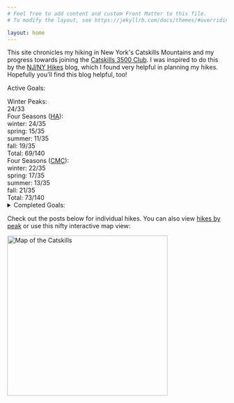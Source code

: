 ```yaml
---
# Feel free to add content and custom Front Matter to this file.
# To modify the layout, see https://jekyllrb.com/docs/themes/#overriding-theme-defaults

layout: home
---
```


This site chronicles my hiking in New York's Catskills Mountains and my progress towards joining the [Catskills 3500 Club][club]. I was inspired to do this by the [NJ/NY Hikes][njny] blog, which I found very helpful in planning my hikes. Hopefully you'll find this blog helpful, too!

Active Goals:

<div id="progress" class="progress">
    <div class="progress-label">Winter Peaks:</div>
    <div id="progress-winter" class="progress-bar">
        <!--progress-winter-->
        <span class="winter complete" title="Balsam"></span>
        <span class="winter complete" title="Balsam Cap"></span>
        <span class="winter complete" title="Bearpen"></span>
        <span class="winter complete" title="Big Indian"></span>
        <span class="winter complete" title="Black Dome"></span>
        <span class="winter complete" title="Blackhead"></span>
        <span class="winter complete" title="Eagle"></span>
        <span class="winter complete" title="Fir"></span>
        <span class="winter complete" title="Friday"></span>
        <span class="winter complete" title="Hunter"></span>
        <span class="winter complete" title="Indian Head"></span>
        <span class="winter complete" title="Lone"></span>
        <span class="winter complete" title="Panther"></span>
        <span class="winter complete" title="Peekamoose"></span>
        <span class="winter complete" title="Plateau"></span>
        <span class="winter complete" title="Rocky"></span>
        <span class="winter complete" title="Slide"></span>
        <span class="winter complete" title="Southwest Hunter"></span>
        <span class="winter complete" title="Sugarloaf"></span>
        <span class="winter complete" title="Table"></span>
        <span class="winter complete" title="Thomas Cole"></span>
        <span class="winter complete" title="Twin"></span>
        <span class="winter complete" title="Vly"></span>
        <span class="winter complete" title="Windham"></span>
        <span class="winter incomplete" title="Balsam Lake"></span>
        <span class="winter incomplete" title="Cornell"></span>
        <span class="winter incomplete" title="Halcott"></span>
        <span class="winter incomplete" title="Kaaterskill High Peak"></span>
        <span class="winter incomplete" title="Mount Sherrill"></span>
        <span class="winter incomplete" title="North Dome"></span>
        <span class="winter incomplete" title="Rusk"></span>
        <span class="winter incomplete" title="Westkill"></span>
        <span class="winter incomplete" title="Wittenberg"></span>
        <span class="summary">24/33</span>
        <!--/progress-winter-->
    </div>
    <div class="progress-label">Four Seasons (<a href="https://hikersanonymous.org/index.html#4-seasons">HA</a>):</div>
    <div id="progress-4seasons-ha">
        <!--progress-4seasons-ha-->
        <div class="season winter"><span class="progress-bar"><span class="complete" title="Slide: winter"></span>
        <span class="complete" title="Friday: winter"></span>
        <span class="complete" title="Balsam Cap: winter"></span>
        <span class="complete" title="Rocky: winter"></span>
        <span class="complete" title="Lone: winter"></span>
        <span class="complete" title="Table: winter"></span>
        <span class="complete" title="Peekamoose: winter"></span>
        <span class="complete" title="Panther: winter"></span>
        <span class="complete" title="Balsam: winter"></span>
        <span class="complete" title="Eagle: winter"></span>
        <span class="complete" title="Big Indian: winter"></span>
        <span class="complete" title="Fir: winter"></span>
        <span class="complete" title="Bearpen: winter"></span>
        <span class="complete" title="Vly: winter"></span>
        <span class="complete" title="Southwest Hunter: winter"></span>
        <span class="complete" title="Hunter: winter"></span>
        <span class="complete" title="Plateau: winter"></span>
        <span class="complete" title="Sugarloaf: winter"></span>
        <span class="complete" title="Indian Head: winter"></span>
        <span class="complete" title="Twin: winter"></span>
        <span class="complete" title="Blackhead: winter"></span>
        <span class="complete" title="Black Dome: winter"></span>
        <span class="complete" title="Thomas Cole: winter"></span>
        <span class="complete" title="Windham: winter"></span>
        <span class="incomplete" title="Wittenberg: winter"></span>
        <span class="incomplete" title="Cornell: winter"></span>
        <span class="incomplete" title="Balsam Lake: winter"></span>
        <span class="incomplete" title="Halcott: winter"></span>
        <span class="incomplete" title="North Dome: winter"></span>
        <span class="incomplete" title="Mount Sherrill: winter"></span>
        <span class="incomplete" title="Rusk: winter"></span>
        <span class="incomplete" title="Westkill: winter"></span>
        <span class="incomplete" title="Kaaterskill High Peak: winter"></span>
        <span class="incomplete" title="Doubletop: winter"></span>
        <span class="incomplete" title="Roundtop: winter"></span>
        </span><span class="summary">winter: 24/35</span>
        </div><div class="season spring"><span class="progress-bar"><span class="complete" title="Slide: spring"></span>
        <span class="complete" title="Panther: spring"></span>
        <span class="complete" title="Eagle: spring"></span>
        <span class="complete" title="Big Indian: spring"></span>
        <span class="complete" title="Fir: spring"></span>
        <span class="complete" title="Balsam Lake: spring"></span>
        <span class="complete" title="Halcott: spring"></span>
        <span class="complete" title="North Dome: spring"></span>
        <span class="complete" title="Mount Sherrill: spring"></span>
        <span class="complete" title="Rusk: spring"></span>
        <span class="complete" title="Westkill: spring"></span>
        <span class="complete" title="Sugarloaf: spring"></span>
        <span class="complete" title="Indian Head: spring"></span>
        <span class="complete" title="Twin: spring"></span>
        <span class="complete" title="Windham: spring"></span>
        <span class="incomplete" title="Wittenberg: spring"></span>
        <span class="incomplete" title="Cornell: spring"></span>
        <span class="incomplete" title="Friday: spring"></span>
        <span class="incomplete" title="Balsam Cap: spring"></span>
        <span class="incomplete" title="Rocky: spring"></span>
        <span class="incomplete" title="Lone: spring"></span>
        <span class="incomplete" title="Table: spring"></span>
        <span class="incomplete" title="Peekamoose: spring"></span>
        <span class="incomplete" title="Balsam: spring"></span>
        <span class="incomplete" title="Bearpen: spring"></span>
        <span class="incomplete" title="Vly: spring"></span>
        <span class="incomplete" title="Southwest Hunter: spring"></span>
        <span class="incomplete" title="Hunter: spring"></span>
        <span class="incomplete" title="Plateau: spring"></span>
        <span class="incomplete" title="Blackhead: spring"></span>
        <span class="incomplete" title="Black Dome: spring"></span>
        <span class="incomplete" title="Thomas Cole: spring"></span>
        <span class="incomplete" title="Kaaterskill High Peak: spring"></span>
        <span class="incomplete" title="Doubletop: spring"></span>
        <span class="incomplete" title="Roundtop: spring"></span>
        </span><span class="summary">spring: 15/35</span>
        </div><div class="season summer"><span class="progress-bar"><span class="complete" title="Table: summer"></span>
        <span class="complete" title="Peekamoose: summer"></span>
        <span class="complete" title="Balsam: summer"></span>
        <span class="complete" title="Southwest Hunter: summer"></span>
        <span class="complete" title="Hunter: summer"></span>
        <span class="complete" title="Plateau: summer"></span>
        <span class="complete" title="Indian Head: summer"></span>
        <span class="complete" title="Twin: summer"></span>
        <span class="complete" title="Blackhead: summer"></span>
        <span class="complete" title="Windham: summer"></span>
        <span class="complete" title="Kaaterskill High Peak: summer"></span>
        <span class="incomplete" title="Slide: summer"></span>
        <span class="incomplete" title="Wittenberg: summer"></span>
        <span class="incomplete" title="Cornell: summer"></span>
        <span class="incomplete" title="Friday: summer"></span>
        <span class="incomplete" title="Balsam Cap: summer"></span>
        <span class="incomplete" title="Rocky: summer"></span>
        <span class="incomplete" title="Lone: summer"></span>
        <span class="incomplete" title="Panther: summer"></span>
        <span class="incomplete" title="Eagle: summer"></span>
        <span class="incomplete" title="Big Indian: summer"></span>
        <span class="incomplete" title="Fir: summer"></span>
        <span class="incomplete" title="Balsam Lake: summer"></span>
        <span class="incomplete" title="Bearpen: summer"></span>
        <span class="incomplete" title="Vly: summer"></span>
        <span class="incomplete" title="Halcott: summer"></span>
        <span class="incomplete" title="North Dome: summer"></span>
        <span class="incomplete" title="Mount Sherrill: summer"></span>
        <span class="incomplete" title="Rusk: summer"></span>
        <span class="incomplete" title="Westkill: summer"></span>
        <span class="incomplete" title="Sugarloaf: summer"></span>
        <span class="incomplete" title="Black Dome: summer"></span>
        <span class="incomplete" title="Thomas Cole: summer"></span>
        <span class="incomplete" title="Doubletop: summer"></span>
        <span class="incomplete" title="Roundtop: summer"></span>
        </span><span class="summary">summer: 11/35</span>
        </div><div class="season fall"><span class="progress-bar"><span class="complete" title="Slide: fall"></span>
        <span class="complete" title="Wittenberg: fall"></span>
        <span class="complete" title="Cornell: fall"></span>
        <span class="complete" title="Friday: fall"></span>
        <span class="complete" title="Balsam Cap: fall"></span>
        <span class="complete" title="Rocky: fall"></span>
        <span class="complete" title="Lone: fall"></span>
        <span class="complete" title="Table: fall"></span>
        <span class="complete" title="Peekamoose: fall"></span>
        <span class="complete" title="Westkill: fall"></span>
        <span class="complete" title="Plateau: fall"></span>
        <span class="complete" title="Sugarloaf: fall"></span>
        <span class="complete" title="Indian Head: fall"></span>
        <span class="complete" title="Twin: fall"></span>
        <span class="complete" title="Blackhead: fall"></span>
        <span class="complete" title="Black Dome: fall"></span>
        <span class="complete" title="Thomas Cole: fall"></span>
        <span class="complete" title="Windham: fall"></span>
        <span class="complete" title="Kaaterskill High Peak: fall"></span>
        <span class="incomplete" title="Panther: fall"></span>
        <span class="incomplete" title="Balsam: fall"></span>
        <span class="incomplete" title="Eagle: fall"></span>
        <span class="incomplete" title="Big Indian: fall"></span>
        <span class="incomplete" title="Fir: fall"></span>
        <span class="incomplete" title="Balsam Lake: fall"></span>
        <span class="incomplete" title="Bearpen: fall"></span>
        <span class="incomplete" title="Vly: fall"></span>
        <span class="incomplete" title="Halcott: fall"></span>
        <span class="incomplete" title="North Dome: fall"></span>
        <span class="incomplete" title="Mount Sherrill: fall"></span>
        <span class="incomplete" title="Rusk: fall"></span>
        <span class="incomplete" title="Southwest Hunter: fall"></span>
        <span class="incomplete" title="Hunter: fall"></span>
        <span class="incomplete" title="Doubletop: fall"></span>
        <span class="incomplete" title="Roundtop: fall"></span>
        </span><span class="summary">fall: 19/35</span>
        </div><span class="summary">Total: 69/140</span>
        <!--/progress-4seasons-ha-->
    </div>
    <div class="progress-label">Four Seasons (<a href="https://www.catskillmountainclub.org/the-catskills-4-seasons-140-the-catskills-grid-420">CMC</a>):</div>
    <div id="progress-4seasons-cmc">
        <!--progress-4seasons-cmc-->
        <div class="season winter"><span class="progress-bar"><span class="complete" title="Slide: winter"></span>
        <span class="complete" title="Friday: winter"></span>
        <span class="complete" title="Balsam Cap: winter"></span>
        <span class="complete" title="Rocky: winter"></span>
        <span class="complete" title="Lone: winter"></span>
        <span class="complete" title="Table: winter"></span>
        <span class="complete" title="Peekamoose: winter"></span>
        <span class="complete" title="Panther: winter"></span>
        <span class="complete" title="Balsam: winter"></span>
        <span class="complete" title="Eagle: winter"></span>
        <span class="complete" title="Big Indian: winter"></span>
        <span class="complete" title="Fir: winter"></span>
        <span class="complete" title="Southwest Hunter: winter"></span>
        <span class="complete" title="Hunter: winter"></span>
        <span class="complete" title="Plateau: winter"></span>
        <span class="complete" title="Sugarloaf: winter"></span>
        <span class="complete" title="Indian Head: winter"></span>
        <span class="complete" title="Twin: winter"></span>
        <span class="complete" title="Blackhead: winter"></span>
        <span class="complete" title="Black Dome: winter"></span>
        <span class="complete" title="Thomas Cole: winter"></span>
        <span class="complete" title="Windham: winter"></span>
        <span class="incomplete" title="Wittenberg: winter"></span>
        <span class="incomplete" title="Cornell: winter"></span>
        <span class="incomplete" title="Balsam Lake: winter"></span>
        <span class="incomplete" title="Bearpen: winter"></span>
        <span class="incomplete" title="Vly: winter"></span>
        <span class="incomplete" title="Halcott: winter"></span>
        <span class="incomplete" title="North Dome: winter"></span>
        <span class="incomplete" title="Mount Sherrill: winter"></span>
        <span class="incomplete" title="Rusk: winter"></span>
        <span class="incomplete" title="Westkill: winter"></span>
        <span class="incomplete" title="Kaaterskill High Peak: winter"></span>
        <span class="incomplete" title="Millbrook Ridge: winter"></span>
        <span class="incomplete" title="Dry Brook Ridge: winter"></span>
        </span><span class="summary">winter: 22/35</span>
        </div><div class="season spring"><span class="progress-bar"><span class="complete" title="Panther: spring"></span>
        <span class="complete" title="Eagle: spring"></span>
        <span class="complete" title="Big Indian: spring"></span>
        <span class="complete" title="Fir: spring"></span>
        <span class="complete" title="Balsam Lake: spring"></span>
        <span class="complete" title="Bearpen: spring"></span>
        <span class="complete" title="Vly: spring"></span>
        <span class="complete" title="Halcott: spring"></span>
        <span class="complete" title="North Dome: spring"></span>
        <span class="complete" title="Mount Sherrill: spring"></span>
        <span class="complete" title="Rusk: spring"></span>
        <span class="complete" title="Westkill: spring"></span>
        <span class="complete" title="Sugarloaf: spring"></span>
        <span class="complete" title="Indian Head: spring"></span>
        <span class="complete" title="Twin: spring"></span>
        <span class="complete" title="Windham: spring"></span>
        <span class="complete" title="Dry Brook Ridge: spring"></span>
        <span class="incomplete" title="Slide: spring"></span>
        <span class="incomplete" title="Wittenberg: spring"></span>
        <span class="incomplete" title="Cornell: spring"></span>
        <span class="incomplete" title="Friday: spring"></span>
        <span class="incomplete" title="Balsam Cap: spring"></span>
        <span class="incomplete" title="Rocky: spring"></span>
        <span class="incomplete" title="Lone: spring"></span>
        <span class="incomplete" title="Table: spring"></span>
        <span class="incomplete" title="Peekamoose: spring"></span>
        <span class="incomplete" title="Balsam: spring"></span>
        <span class="incomplete" title="Southwest Hunter: spring"></span>
        <span class="incomplete" title="Hunter: spring"></span>
        <span class="incomplete" title="Plateau: spring"></span>
        <span class="incomplete" title="Blackhead: spring"></span>
        <span class="incomplete" title="Black Dome: spring"></span>
        <span class="incomplete" title="Thomas Cole: spring"></span>
        <span class="incomplete" title="Kaaterskill High Peak: spring"></span>
        <span class="incomplete" title="Millbrook Ridge: spring"></span>
        </span><span class="summary">spring: 17/35</span>
        </div><div class="season summer"><span class="progress-bar"><span class="complete" title="Slide: summer"></span>
        <span class="complete" title="Table: summer"></span>
        <span class="complete" title="Peekamoose: summer"></span>
        <span class="complete" title="Panther: summer"></span>
        <span class="complete" title="Balsam: summer"></span>
        <span class="complete" title="Southwest Hunter: summer"></span>
        <span class="complete" title="Hunter: summer"></span>
        <span class="complete" title="Plateau: summer"></span>
        <span class="complete" title="Indian Head: summer"></span>
        <span class="complete" title="Twin: summer"></span>
        <span class="complete" title="Blackhead: summer"></span>
        <span class="complete" title="Windham: summer"></span>
        <span class="complete" title="Kaaterskill High Peak: summer"></span>
        <span class="incomplete" title="Wittenberg: summer"></span>
        <span class="incomplete" title="Cornell: summer"></span>
        <span class="incomplete" title="Friday: summer"></span>
        <span class="incomplete" title="Balsam Cap: summer"></span>
        <span class="incomplete" title="Rocky: summer"></span>
        <span class="incomplete" title="Lone: summer"></span>
        <span class="incomplete" title="Eagle: summer"></span>
        <span class="incomplete" title="Big Indian: summer"></span>
        <span class="incomplete" title="Fir: summer"></span>
        <span class="incomplete" title="Balsam Lake: summer"></span>
        <span class="incomplete" title="Bearpen: summer"></span>
        <span class="incomplete" title="Vly: summer"></span>
        <span class="incomplete" title="Halcott: summer"></span>
        <span class="incomplete" title="North Dome: summer"></span>
        <span class="incomplete" title="Mount Sherrill: summer"></span>
        <span class="incomplete" title="Rusk: summer"></span>
        <span class="incomplete" title="Westkill: summer"></span>
        <span class="incomplete" title="Sugarloaf: summer"></span>
        <span class="incomplete" title="Black Dome: summer"></span>
        <span class="incomplete" title="Thomas Cole: summer"></span>
        <span class="incomplete" title="Millbrook Ridge: summer"></span>
        <span class="incomplete" title="Dry Brook Ridge: summer"></span>
        </span><span class="summary">summer: 13/35</span>
        </div><div class="season fall"><span class="progress-bar"><span class="complete" title="Slide: fall"></span>
        <span class="complete" title="Wittenberg: fall"></span>
        <span class="complete" title="Cornell: fall"></span>
        <span class="complete" title="Friday: fall"></span>
        <span class="complete" title="Balsam Cap: fall"></span>
        <span class="complete" title="Rocky: fall"></span>
        <span class="complete" title="Lone: fall"></span>
        <span class="complete" title="Table: fall"></span>
        <span class="complete" title="Peekamoose: fall"></span>
        <span class="complete" title="Westkill: fall"></span>
        <span class="complete" title="Southwest Hunter: fall"></span>
        <span class="complete" title="Hunter: fall"></span>
        <span class="complete" title="Plateau: fall"></span>
        <span class="complete" title="Sugarloaf: fall"></span>
        <span class="complete" title="Indian Head: fall"></span>
        <span class="complete" title="Twin: fall"></span>
        <span class="complete" title="Blackhead: fall"></span>
        <span class="complete" title="Black Dome: fall"></span>
        <span class="complete" title="Thomas Cole: fall"></span>
        <span class="complete" title="Windham: fall"></span>
        <span class="complete" title="Kaaterskill High Peak: fall"></span>
        <span class="incomplete" title="Panther: fall"></span>
        <span class="incomplete" title="Balsam: fall"></span>
        <span class="incomplete" title="Eagle: fall"></span>
        <span class="incomplete" title="Big Indian: fall"></span>
        <span class="incomplete" title="Fir: fall"></span>
        <span class="incomplete" title="Balsam Lake: fall"></span>
        <span class="incomplete" title="Bearpen: fall"></span>
        <span class="incomplete" title="Vly: fall"></span>
        <span class="incomplete" title="Halcott: fall"></span>
        <span class="incomplete" title="North Dome: fall"></span>
        <span class="incomplete" title="Mount Sherrill: fall"></span>
        <span class="incomplete" title="Rusk: fall"></span>
        <span class="incomplete" title="Millbrook Ridge: fall"></span>
        <span class="incomplete" title="Dry Brook Ridge: fall"></span>
        </span><span class="summary">fall: 21/35</span>
        </div><span class="summary">Total: 73/140</span>
        <!--/progress-4seasons-cmc-->
    </div>
</div>

<details>
<summary>Completed Goals:</summary>

<div id="archived-progress" class="progress">
    <div class="progress-label">3500 Club:</div>
    <div id="progress-3500" class="progress-bar">
        <!--progress-3500-->
        <span class="winter complete" title="Balsam (Winter)"></span>
        <span class="winter complete" title="Blackhead (Winter)"></span>
        <span class="winter complete" title="Panther (Winter)"></span>
        <span class="winter complete" title="Slide (Winter)"></span>
        <span class="3500 complete" title="Balsam"></span>
        <span class="3500 complete" title="Balsam Cap"></span>
        <span class="3500 complete" title="Balsam Lake"></span>
        <span class="3500 complete" title="Bearpen"></span>
        <span class="3500 complete" title="Big Indian"></span>
        <span class="3500 complete" title="Black Dome"></span>
        <span class="3500 complete" title="Blackhead"></span>
        <span class="3500 complete" title="Cornell"></span>
        <span class="3500 complete" title="Eagle"></span>
        <span class="3500 complete" title="Fir"></span>
        <span class="3500 complete" title="Friday"></span>
        <span class="3500 complete" title="Halcott"></span>
        <span class="3500 complete" title="Hunter"></span>
        <span class="3500 complete" title="Indian Head"></span>
        <span class="3500 complete" title="Kaaterskill High Peak"></span>
        <span class="3500 complete" title="Lone"></span>
        <span class="3500 complete" title="Mount Sherrill"></span>
        <span class="3500 complete" title="North Dome"></span>
        <span class="3500 complete" title="Panther"></span>
        <span class="3500 complete" title="Peekamoose"></span>
        <span class="3500 complete" title="Plateau"></span>
        <span class="3500 complete" title="Rocky"></span>
        <span class="3500 complete" title="Rusk"></span>
        <span class="3500 complete" title="Slide"></span>
        <span class="3500 complete" title="Southwest Hunter"></span>
        <span class="3500 complete" title="Sugarloaf"></span>
        <span class="3500 complete" title="Table"></span>
        <span class="3500 complete" title="Thomas Cole"></span>
        <span class="3500 complete" title="Twin"></span>
        <span class="3500 complete" title="Vly"></span>
        <span class="3500 complete" title="Westkill"></span>
        <span class="3500 complete" title="Windham"></span>
        <span class="3500 complete" title="Wittenberg"></span>
        <span class="summary">37/37</span>
        <!--/progress-3500-->
    </div>
    <div class="progress-label">2023 Peaks:</div>
    <div id="progress-2023" class="progress-bar">
        <!--progress-2023-->
        <span class="complete" title="Balsam"></span>
        <span class="complete" title="Balsam Cap"></span>
        <span class="complete" title="Balsam Lake"></span>
        <span class="complete" title="Bearpen"></span>
        <span class="complete" title="Big Indian"></span>
        <span class="complete" title="Black Dome"></span>
        <span class="complete" title="Blackhead"></span>
        <span class="complete" title="Cornell"></span>
        <span class="complete" title="Eagle"></span>
        <span class="complete" title="Fir"></span>
        <span class="complete" title="Friday"></span>
        <span class="complete" title="Halcott"></span>
        <span class="complete" title="Hunter"></span>
        <span class="complete" title="Indian Head"></span>
        <span class="complete" title="Kaaterskill High Peak"></span>
        <span class="complete" title="Lone"></span>
        <span class="complete" title="Mount Sherrill"></span>
        <span class="complete" title="North Dome"></span>
        <span class="complete" title="Panther"></span>
        <span class="complete" title="Peekamoose"></span>
        <span class="complete" title="Plateau"></span>
        <span class="complete" title="Rocky"></span>
        <span class="complete" title="Rusk"></span>
        <span class="complete" title="Slide"></span>
        <span class="complete" title="Southwest Hunter"></span>
        <span class="complete" title="Sugarloaf"></span>
        <span class="complete" title="Table"></span>
        <span class="complete" title="Thomas Cole"></span>
        <span class="complete" title="Twin"></span>
        <span class="complete" title="Vly"></span>
        <span class="complete" title="Westkill"></span>
        <span class="complete" title="Windham"></span>
        <span class="complete" title="Wittenberg"></span>
        <span class="summary">33/33</span>
        <!--/progress-2023-->
    </div>
</div>
</details>

Check out the posts below for individual hikes. You can also view [hikes by peak] or use this nifty interactive map view:

[<img src="/catskills/assets/img/map-preview.png" width="368" height="368" alt="Map of the Catskills">](map/)

[club]: http://catskill-3500-club.org/
[njny]: https://www.njnyhikes.com/p/map.html
[hikes by peak]: peaks.html
